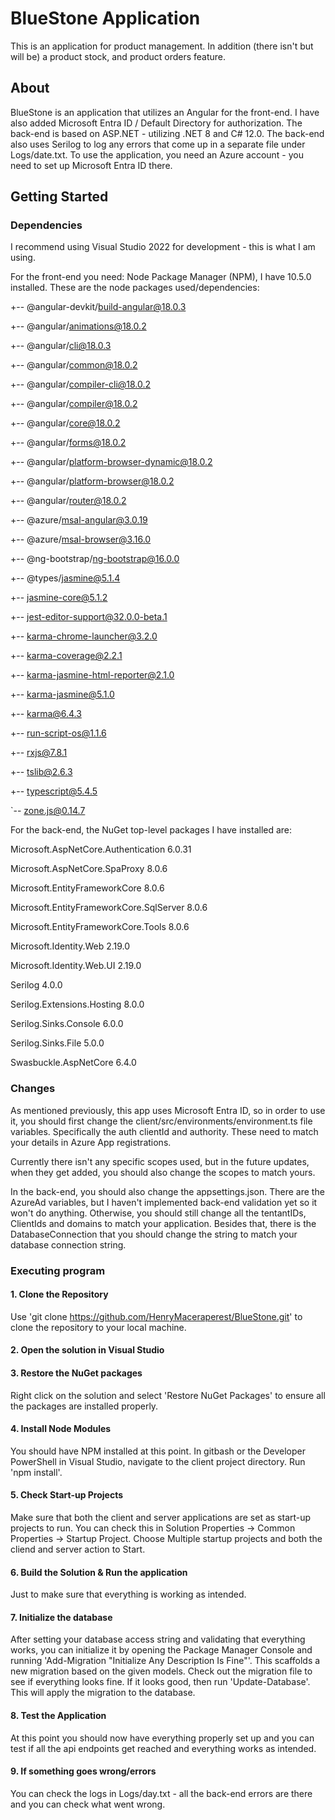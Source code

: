 # BlueStone Application

This is an application for product management. In addition (there isn't but will be) a product stock, and product orders feature.

## About 

BlueStone is an application that utilizes an Angular for the front-end. I have also added Microsoft Entra ID / Default Directory for authorization. 
The back-end is based on ASP.NET - utilizing .NET 8 and C# 12.0.
The back-end also uses Serilog to log any errors that come up in a separate file under Logs/date.txt.
To use the application, you need an Azure account - you need to set up Microsoft Entra ID there.

## Getting Started

### Dependencies

I recommend using Visual Studio 2022 for development - this is what I am using.

For the front-end you need: Node Package Manager (NPM), I have 10.5.0  installed. 
These are the node packages used/dependencies:

+-- @angular-devkit/build-angular@18.0.3

+-- @angular/animations@18.0.2

+-- @angular/cli@18.0.3

+-- @angular/common@18.0.2

+-- @angular/compiler-cli@18.0.2

+-- @angular/compiler@18.0.2

+-- @angular/core@18.0.2

+-- @angular/forms@18.0.2

+-- @angular/platform-browser-dynamic@18.0.2

+-- @angular/platform-browser@18.0.2

+-- @angular/router@18.0.2

+-- @azure/msal-angular@3.0.19

+-- @azure/msal-browser@3.16.0

+-- @ng-bootstrap/ng-bootstrap@16.0.0

+-- @types/jasmine@5.1.4

+-- jasmine-core@5.1.2

+-- jest-editor-support@32.0.0-beta.1

+-- karma-chrome-launcher@3.2.0

+-- karma-coverage@2.2.1

+-- karma-jasmine-html-reporter@2.1.0

+-- karma-jasmine@5.1.0

+-- karma@6.4.3

+-- run-script-os@1.1.6

+-- rxjs@7.8.1

+-- tslib@2.6.3

+-- typescript@5.4.5

`-- zone.js@0.14.7 

For the back-end, the NuGet top-level packages I have installed are:

Microsoft.AspNetCore.Authentication 6.0.31

Microsoft.AspNetCore.SpaProxy 8.0.6

Microsoft.EntityFrameworkCore 8.0.6

Microsoft.EntityFrameworkCore.SqlServer 8.0.6

Microsoft.EntityFrameworkCore.Tools 8.0.6

Microsoft.Identity.Web 2.19.0

Microsoft.Identity.Web.UI 2.19.0

Serilog 4.0.0

Serilog.Extensions.Hosting 8.0.0

Serilog.Sinks.Console 6.0.0

Serilog.Sinks.File 5.0.0

Swasbuckle.AspNetCore 6.4.0


### Changes

As mentioned previously, this app uses Microsoft Entra ID, so in order to use it, you should first change the client/src/environments/environment.ts file variables.
Specifically the auth clientId and authority. These need to match your details in Azure App registrations.

Currently there isn't any specific scopes used, but in the future updates, when they get added, you should also change the scopes to match yours.

In the back-end, you should also change the appsettings.json. There are the AzureAd variables, but I haven't implemented back-end validation yet so it won't do anything. Otherwise, you should still change all the tentantIDs, ClientIds and domains to match your application.
Besides that, there is the DatabaseConnection that you should change the string to match your database connection string.

### Executing program

#### 1. Clone the Repository
Use 'git clone https://github.com/HenryMaceraperest/BlueStone.git' to clone the repository to your local machine.

#### 2. Open the solution in Visual Studio

#### 3. Restore the NuGet packages
Right click on the solution and select 'Restore NuGet Packages' to ensure all the packages are installed properly.

#### 4. Install Node Modules
You should have NPM installed at this point. In gitbash or the Developer PowerShell in Visual Studio, navigate to the client project directory.
Run 'npm install'.

#### 5. Check Start-up Projects
Make sure that both the client and server applications are set as start-up projects to run.
You can check this in Solution Properties -> Common Properties -> Startup Project. Choose Multiple startup projects and both the cliend and server action to Start. 

#### 6. Build the Solution & Run the application
Just to make sure that everything is working as intended.

#### 7. Initialize the database
After setting your database access string and validating that everything works, you can initialize it by opening the Package Manager Console and running 'Add-Migration "Initialize Any Description Is Fine"'. This scaffolds a new migration based on the given models.
Check out the migration file to see if everything looks fine. If it looks good, then run 'Update-Database'. This will apply the migration to the database.

#### 8. Test the Application
At this point you should now have everything properly set up and you can test if all the api endpoints get reached and everything works as intended.

#### 9. If something goes wrong/errors
You can check the logs in Logs/day.txt - all the back-end errors are there and you can check what went wrong.

